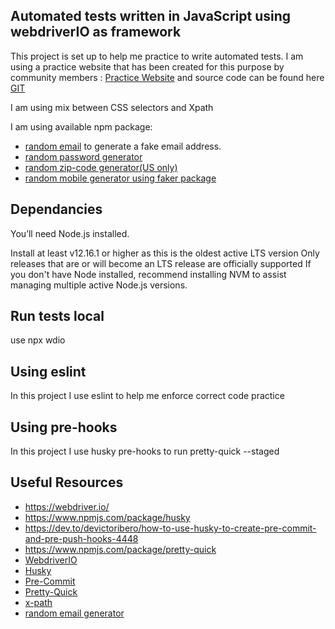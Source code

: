 ## Automated tests written in JavaScript using webdriverIO as framework

This project is set up to help me practice to write automated tests.
I am using a practice website that has been created for this purpose by community members :
[Practice Website](http://automationpractice.com/index.php) and source code can be found here
[GIT](https://github.com/StMarco89/automationpractice.com)

I am using mix between CSS selectors and Xpath

I am using available npm package:

- [random email](https://www.npmjs.com/package/random-email/v/1.0.3?activeTab=readme) to generate a fake email address.
- [random password generator](https://www.npmjs.com/package/generate-password)
- [random zip-code generator(US only)](https://www.npmjs.com/package/random-zipcode)
- [random mobile generator using faker package](https://www.npmjs.com/package/faker)

## Dependancies

You’ll need Node.js installed.

Install at least v12.16.1 or higher as this is the oldest active LTS version
Only releases that are or will become an LTS release are officially supported
If you don't have Node installed, recommend installing NVM to assist managing multiple active Node.js versions.

## Run tests local

use npx wdio

## Using eslint

In this project I use eslint to help me enforce correct code practice

## Using pre-hooks

In this project I use husky pre-hooks to run pretty-quick --staged

## Useful Resources

- https://webdriver.io/
- https://www.npmjs.com/package/husky
- https://dev.to/devictoribero/how-to-use-husky-to-create-pre-commit-and-pre-push-hooks-4448
- https://www.npmjs.com/package/pretty-quick
- [WebdriverIO](https://webdriver.io/)
- [Husky](https://www.npmjs.com/package/husky)
- [Pre-Commit](https://dev.to/devictoribero/how-to-use-husky-to-create-pre-commit-and-pre-push-hooks-4448)
- [Pretty-Quick](https://www.npmjs.com/package/pretty-quick)
- [x-path](https://devhints.io/xpath)
- [random email generator](https://www.npmjs.com/package/random-email/v/1.0.3?activeTab=readme)
